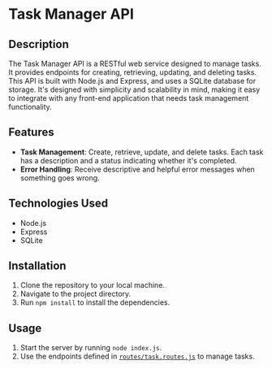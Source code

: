 # Task Manager API

## Description
The Task Manager API is a RESTful web service designed to manage tasks. It provides endpoints for creating, retrieving, updating, and deleting tasks. This API is built with Node.js and Express, and uses a SQLite database for storage. It's designed with simplicity and scalability in mind, making it easy to integrate with any front-end application that needs task management functionality.

## Features
- **Task Management**: Create, retrieve, update, and delete tasks. Each task has a description and a status indicating whether it's completed.
- **Error Handling**: Receive descriptive and helpful error messages when something goes wrong.

## Technologies Used
- Node.js
- Express
- SQLite

## Installation
1. Clone the repository to your local machine.
2. Navigate to the project directory.
3. Run `npm install` to install the dependencies.

## Usage
1. Start the server by running `node index.js`.
2. Use the endpoints defined in [`routes/task.routes.js`](routes/task.routes.js) to manage tasks.